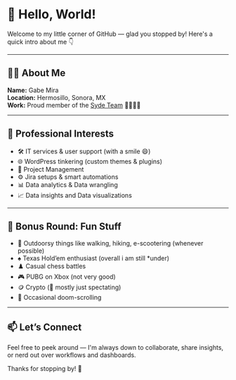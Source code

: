# 👋 Hello, World!

Welcome to my little corner of GitHub — glad you stopped by! Here's a quick intro about me 👇

---

## 🧑‍💻 About Me

**Name:** Gabe Mira  
**Location:** Hermosillo, Sonora, MX  
**Work:** Proud member of the [Syde Team](https://syde.com) 💚💚🚀🚀

---

## 💼 Professional Interests

- 🛠️ IT services & user support (with a smile 😄)
- 🌐 WordPress tinkering (custom themes & plugins)
- 🧩 Project Management
- ⚙️ Jira setups & smart automations
- 📊 Data analytics & Data wrangling
- 📈 Data insights and Data visualizations 


---

## 🎯 Bonus Round: Fun Stuff

- 🥾 Outdoorsy things like walking, hiking, e-scootering (whenever possible)
- ♠️ Texas Hold’em enthusiast (overall i am still *under)
- ♟️ Casual chess battles
- 🎮 PUBG on Xbox (not very good)
- 🪙 Crypto (🫣 mostly just spectating)
- 📱 Occasional doom-scrolling

---

## 📫 Let’s Connect

Feel free to peek around — I'm always down to collaborate, share insights, or nerd out over workflows and dashboards.

Thanks for stopping by! 🌟
